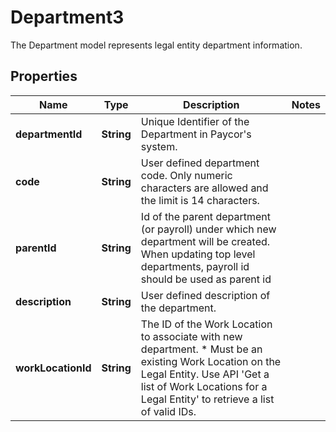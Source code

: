 

# Department3

The Department model represents legal entity department information.

## Properties

| Name | Type | Description | Notes |
|------------ | ------------- | ------------- | -------------|
|**departmentId** | **String** | Unique Identifier of the Department in Paycor&#39;s system.              |  |
|**code** | **String** | User defined department code. Only numeric characters are allowed and the limit is 14 characters. |  |
|**parentId** | **String** | Id of the parent department (or payroll) under which new department will be created. When updating top level departments, payroll id should be used as parent id |  |
|**description** | **String** | User defined description of the department. |  |
|**workLocationId** | **String** | The ID of the Work Location to associate with new department.  * Must be an existing Work Location on the Legal Entity. Use API &#39;Get a list of Work Locations for a Legal Entity&#39; to retrieve a list of valid IDs.               |  |



